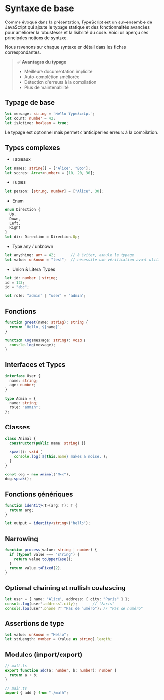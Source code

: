 # Syntaxe de base

Comme évoqué dans la présentation, TypeScript est un sur-ensemble de JavaScript qui ajoute le typage statique et des fonctionnalités avancées pour améliorer la robustesse et la lisibilité du code. Voici un aperçu des principales notions de syntaxe.

Nous revenons sur chaque syntaxe en détail dans les fiches correspondantes.

> ✅ **Avantages du typage**
> - Meilleure documentation implicite
> - Auto-complétion améliorée
> - Détection d'erreurs à la compilation
> - Plus de maintenabilité

## Typage de base

```ts
let message: string = "Hello TypeScript";
let count: number = 42;
let isActive: boolean = true;
```

Le typage est optionnel mais permet d'anticiper les erreurs à la compilation.

## Types complexes

- Tableaux
```ts
let names: string[] = ["Alice", "Bob"];
let scores: Array<number> = [10, 20, 30];
```

- Tuples
```ts
let person: [string, number] = ["Alice", 30];
```

- Enum
```ts
enum Direction {
  Up,
  Down,
  Left,
  Right
}
let dir: Direction = Direction.Up;
```

- Type any / unknown
```ts
let anything: any = 42;       // à éviter, annule le typage
let value: unknown = "test";  // nécessite une vérification avant utilisation
```

- Union & Literal Types
```ts
let id: number | string;
id = 123;
id = "abc";

let role: "admin" | "user" = "admin";
```

## Fonctions

```ts
function greet(name: string): string {
  return `Hello, ${name}`;
}

function log(message: string): void {
  console.log(message);
}
```

## Interfaces et Types

```ts
interface User {
  name: string;
  age: number;
}

type Admin = {
  name: string;
  role: "admin";
};
```

## Classes

```ts
class Animal {
  constructor(public name: string) {}

  speak(): void {
    console.log(`${this.name} makes a noise.`);
  }
}

const dog = new Animal("Rex");
dog.speak();
```

## Fonctions génériques

```ts
function identity<T>(arg: T): T {
  return arg;
}

let output = identity<string>("hello");
```

## Narrowing

```ts
function process(value: string | number) {
  if (typeof value === "string") {
    return value.toUpperCase();
  }
  return value.toFixed(2);
}
```

## Optional chaining et nullish coalescing

```ts
let user = { name: "Alice", address: { city: "Paris" } };
console.log(user?.address?.city);       // "Paris"
console.log(user?.phone ?? "Pas de numéro"); // "Pas de numéro"
```

## Assertions de type

```ts
let value: unknown = "Hello";
let strLength: number = (value as string).length;
```

## Modules (import/export)

```ts
// math.ts
export function add(a: number, b: number): number {
  return a + b;
}

// main.ts
import { add } from "./math";
```